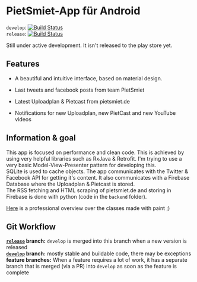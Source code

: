 # PietSmiet-App für Android

`develop`: [![Build Status](https://travis-ci.org/l3d00m/pietsmiet_android.svg?branch=develop)](https://travis-ci.org/l3d00m/pietsmiet_android)  
`release`: [![Build Status](https://travis-ci.org/l3d00m/pietsmiet_android.svg?branch=release)](https://travis-ci.org/l3d00m/pietsmiet_android)  

Still under active development. It isn't released to the play store yet.

## Features

* A beautiful and intuitive interface, based on material design.

* Last tweets and facebook posts from team PietSmiet

* Latest Uploadplan & Pietcast from pietsmiet.de

* Notifications for new Uploadplan, new PietCast and new YouTube videos

## Information & goal

This app is focused on performance and clean code. This is achieved by using very helpful libraries such as RxJava & Retrofit. I'm trying to use a very basic Model-View-Presenter pattern for developing this.  
SQLite is used to cache objects. The app communicates with the Twitter & Facebook API for getting it's content. It also communicates with a Firebase Database where the Uploadplan & Pietcast is stored.  
The RSS fetching and HTML scraping of pietsmiet.de and storing in Firebase is done with python (code in the `backend` folder).

[Here](https://github.com/l3d00m/pietsmiet_android/blob/develop/ressources/ps_app_overview.png) is a professional overview over the classes made with paint ;)

## Git Workflow
**[`release`](https://github.com/l3d00m/pietsmiet_android/tree/release) branch:** `develop` is merged into this branch when a new version is released  
**[`develop`](https://github.com/l3d00m/pietsmiet_android/tree/develop) branch:** mostly stable and buildable code, there may be exceptions  
**feature branches:** When a feature requires a lot of work, it has a separate branch that is merged (via a PR) into `develop` as soon as the feature is complete  
